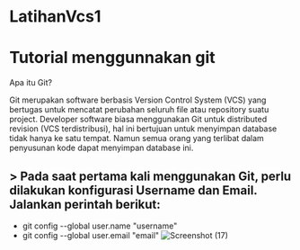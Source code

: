 # LatihanVcs1
# Tutorial menggunnakan git
Apa itu Git?

Git merupakan software berbasis Version Control System (VCS) yang bertugas untuk mencatat perubahan seluruh file atau repository suatu project. Developer software biasa menggunakan Git untuk distributed revision (VCS terdistribusi), hal ini bertujuan untuk menyimpan database tidak hanya ke satu tempat. Namun semua orang yang terlibat dalam penyusunan kode dapat menyimpan database ini.

## > Pada saat pertama kali menggunakan Git, perlu dilakukan konfigurasi Username dan Email. Jalankan perintah berikut:

- git config --global user.name "username" 
- git config --global user.email "email"
![Screenshot (17)](https://user-images.githubusercontent.com/92367765/137684106-a9f87253-d38e-4ad4-95ed-dbfef8516653.png)

